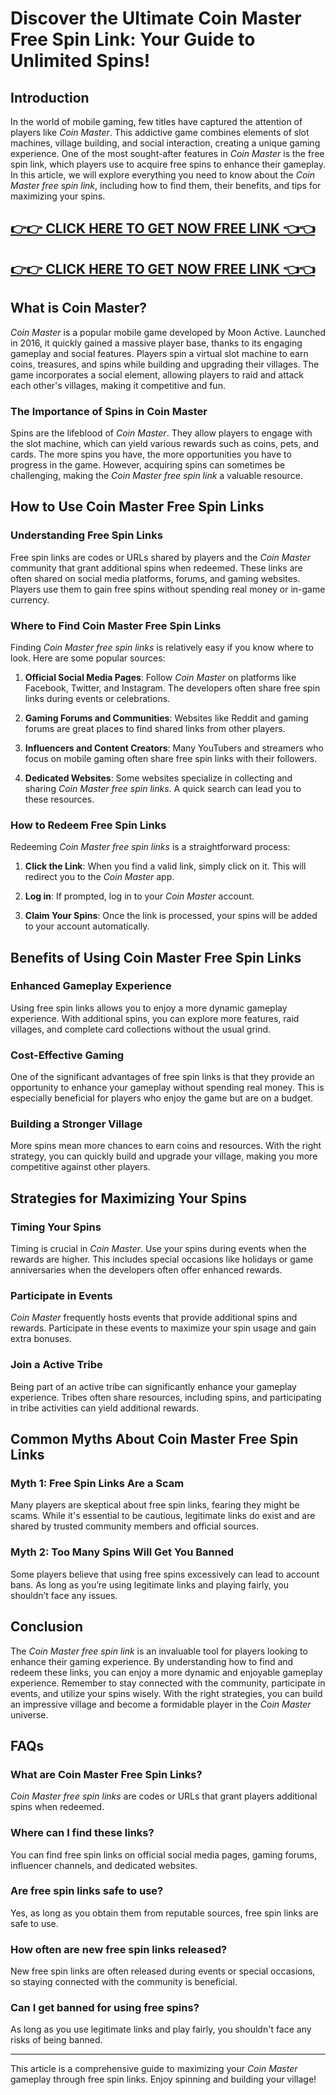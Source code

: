 # Discover the Ultimate Coin Master Free Spin Link: Your Guide to Unlimited Spins!

## Introduction

In the world of mobile gaming, few titles have captured the attention of players like *Coin Master*. This addictive game combines elements of slot machines, village building, and social interaction, creating a unique gaming experience. One of the most sought-after features in *Coin Master* is the free spin link, which players use to acquire free spins to enhance their gameplay. In this article, we will explore everything you need to know about the *Coin Master free spin link*, including how to find them, their benefits, and tips for maximizing your spins.

[👉👉 CLICK HERE TO GET NOW FREE LINK 👈👈](https://todaylink.site/CoinsLink/)
-
[👉👉 CLICK HERE TO GET NOW FREE LINK 👈👈](https://todaylink.site/CoinsLink/)
-



## What is Coin Master?

*Coin Master* is a popular mobile game developed by Moon Active. Launched in 2016, it quickly gained a massive player base, thanks to its engaging gameplay and social features. Players spin a virtual slot machine to earn coins, treasures, and spins while building and upgrading their villages. The game incorporates a social element, allowing players to raid and attack each other's villages, making it competitive and fun.

### The Importance of Spins in Coin Master

Spins are the lifeblood of *Coin Master*. They allow players to engage with the slot machine, which can yield various rewards such as coins, pets, and cards. The more spins you have, the more opportunities you have to progress in the game. However, acquiring spins can sometimes be challenging, making the *Coin Master free spin link* a valuable resource.

## How to Use Coin Master Free Spin Links

### Understanding Free Spin Links

Free spin links are codes or URLs shared by players and the *Coin Master* community that grant additional spins when redeemed. These links are often shared on social media platforms, forums, and gaming websites. Players use them to gain free spins without spending real money or in-game currency.

### Where to Find Coin Master Free Spin Links

Finding *Coin Master free spin links* is relatively easy if you know where to look. Here are some popular sources:

1. **Official Social Media Pages**: Follow *Coin Master* on platforms like Facebook, Twitter, and Instagram. The developers often share free spin links during events or celebrations.

2. **Gaming Forums and Communities**: Websites like Reddit and gaming forums are great places to find shared links from other players.

3. **Influencers and Content Creators**: Many YouTubers and streamers who focus on mobile gaming often share free spin links with their followers.

4. **Dedicated Websites**: Some websites specialize in collecting and sharing *Coin Master free spin links*. A quick search can lead you to these resources.

### How to Redeem Free Spin Links

Redeeming *Coin Master free spin links* is a straightforward process:

1. **Click the Link**: When you find a valid link, simply click on it. This will redirect you to the *Coin Master* app.

2. **Log in**: If prompted, log in to your *Coin Master* account.

3. **Claim Your Spins**: Once the link is processed, your spins will be added to your account automatically.

## Benefits of Using Coin Master Free Spin Links

### Enhanced Gameplay Experience

Using free spin links allows you to enjoy a more dynamic gameplay experience. With additional spins, you can explore more features, raid villages, and complete card collections without the usual grind.

### Cost-Effective Gaming

One of the significant advantages of free spin links is that they provide an opportunity to enhance your gameplay without spending real money. This is especially beneficial for players who enjoy the game but are on a budget.

### Building a Stronger Village

More spins mean more chances to earn coins and resources. With the right strategy, you can quickly build and upgrade your village, making you more competitive against other players.

## Strategies for Maximizing Your Spins

### Timing Your Spins

Timing is crucial in *Coin Master*. Use your spins during events when the rewards are higher. This includes special occasions like holidays or game anniversaries when the developers often offer enhanced rewards.

### Participate in Events

*Coin Master* frequently hosts events that provide additional spins and rewards. Participate in these events to maximize your spin usage and gain extra bonuses.

### Join a Active Tribe

Being part of an active tribe can significantly enhance your gameplay experience. Tribes often share resources, including spins, and participating in tribe activities can yield additional rewards.

## Common Myths About Coin Master Free Spin Links

### Myth 1: Free Spin Links Are a Scam

Many players are skeptical about free spin links, fearing they might be scams. While it's essential to be cautious, legitimate links do exist and are shared by trusted community members and official sources.

### Myth 2: Too Many Spins Will Get You Banned

Some players believe that using free spins excessively can lead to account bans. As long as you’re using legitimate links and playing fairly, you shouldn’t face any issues.

## Conclusion

The *Coin Master free spin link* is an invaluable tool for players looking to enhance their gaming experience. By understanding how to find and redeem these links, you can enjoy a more dynamic and enjoyable gameplay experience. Remember to stay connected with the community, participate in events, and utilize your spins wisely. With the right strategies, you can build an impressive village and become a formidable player in the *Coin Master* universe.

## FAQs

### What are Coin Master Free Spin Links?

*Coin Master free spin links* are codes or URLs that grant players additional spins when redeemed.

### Where can I find these links?

You can find free spin links on official social media pages, gaming forums, influencer channels, and dedicated websites.

### Are free spin links safe to use?

Yes, as long as you obtain them from reputable sources, free spin links are safe to use.

### How often are new free spin links released?

New free spin links are often released during events or special occasions, so staying connected with the community is beneficial.

### Can I get banned for using free spins?

As long as you use legitimate links and play fairly, you shouldn't face any risks of being banned.

---

This article is a comprehensive guide to maximizing your *Coin Master* gameplay through free spin links. Enjoy spinning and building your village!
